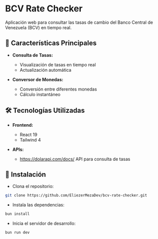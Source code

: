 # BCV Rate Checker

Aplicación web para consultar las tasas de cambio del Banco Central de Venezuela (BCV) en tiempo real.

## 📱 Características Principales

*  **Consulta de Tasas:**
    - Visualización de tasas en tiempo real
    - Actualización automática

* **Conversor de Monedas:**
   - Conversión entre diferentes monedas
   - Cálculo instantáneo

## 🛠️ Tecnologías Utilizadas

- **Frontend:**
  - React 19
  - Tailwind 4

- **APIs:**
  - https://dolarapi.com/docs/ API para consulta de tasas


## 🚀 Instalación

* Clona el repositorio:
```bash
git clone https://github.com/EliezerMezaDev/bcv-rate-checker.git
```

* Instala las dependencias:
```bash
bun install
```

* Inicia el servidor de desarrollo:
```bash
bun run dev
```
